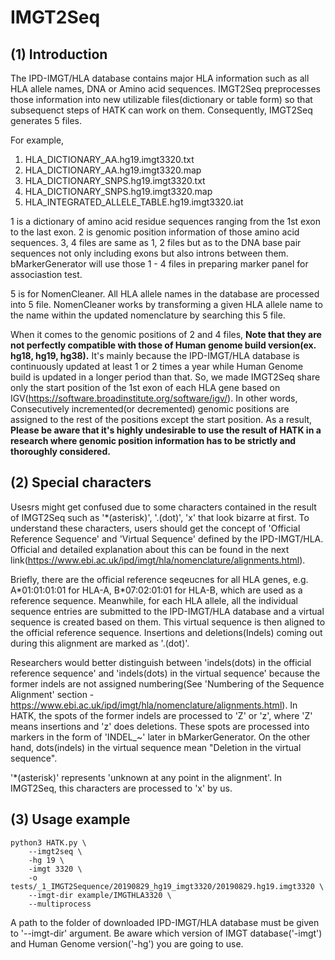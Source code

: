 # IMGT2Seq

## (1) Introduction

The IPD-IMGT/HLA database contains major HLA information such as all HLA allele names, DNA or Amino acid sequences. IMGT2Seq preprocesses those information into new utilizable files(dictionary or table form) so that subsequenct steps of HATK can work on them. Consequently, IMGT2Seq generates 5 files. 

For example, 

1. HLA_DICTIONARY_AA.hg19.imgt3320.txt
2. HLA_DICTIONARY_AA.hg19.imgt3320.map
3. HLA_DICTIONARY_SNPS.hg19.imgt3320.txt
4. HLA_DICTIONARY_SNPS.hg19.imgt3320.map
5. HLA_INTEGRATED_ALLELE_TABLE.hg19.imgt3320.iat

1 is a dictionary of amino acid residue sequences ranging from the 1st exon to the last exon. 2 is genomic position information of those amino acid sequences. 3, 4 files are same as 1, 2 files but as to the DNA base pair sequences not only including exons but also introns between them. bMarkerGenerator will use those 1 - 4 files in preparing marker panel for associastion test.

5 is for NomenCleaner. All HLA allele names in the database are processed into 5 file. NomenCleaner works by transforming a given HLA allele name to the name within the updated nomenclature by searching this 5 file. 

When it comes to the genomic positions of 2 and 4 files, **Note that they are not perfectly compatible with those of Human genome build version(ex. hg18, hg19, hg38).** It's mainly because the IPD-IMGT/HLA database is continuously updated at least 1 or 2 times a year while Human Genome build is updated in a longer period than that. So, we made IMGT2Seq share only the start position of the 1st exon of each HLA gene based on IGV(https://software.broadinstitute.org/software/igv/). In other words, Consecutively incremented(or decremented) genomic positions are assigned to the rest of the positions except the start position. As a result, **Please be aware that it's highly undesirable to use the result of HATK in a research where genomic position information has to be strictly and thoroughly considered.**


## (2) Special characters

Usesrs might get confused due to some characters contained in the result of IMGT2Seq such as '*(asterisk)', '.(dot)', 'x' that look bizarre at first. To understand these characters, users should get the concept of 'Official Reference Sequence' and 'Virtual Sequence' defined by the IPD-IMGT/HLA. Official and detailed explanation about this can be found in the next link(https://www.ebi.ac.uk/ipd/imgt/hla/nomenclature/alignments.html).

Briefly, there are the official reference seqeucnes for all HLA genes, e.g. A\*01:01:01:01 for HLA-A, B\*07:02:01:01 for HLA-B, which are used as a reference sequence. Meanwhile, for each HLA allele, all the individual sequence entries are submitted to the IPD-IMGT/HLA database and a virtual sequence is created based on them. This virtual sequence is then aligned to the official reference sequence. Insertions and deletions(Indels) coming out during this alignment are marked as '.(dot)'. 

Researchers would better distinguish between 'indels(dots) in the official reference sequence' and 'indels(dots) in the virtual sequence' because the former indels are not assigned numbering(See 'Numbering of the Sequence Alignment' section - https://www.ebi.ac.uk/ipd/imgt/hla/nomenclature/alignments.html). In HATK, the spots of the former indels are processed to 'Z' or 'z', where 'Z' means insertions and 'z' does deletions. These spots are processed into markers in the form of 'INDEL_~' later in bMarkerGenerator. On the other hand, dots(indels) in the virtual sequence mean "Deletion in the virtual sequence".

'*(asterisk)' represents 'unknown at any point in the alignment'. In IMGT2Seq, this characters are processed to 'x' by us.




## (3) Usage example

```
python3 HATK.py \
    --imgt2seq \
    -hg 19 \
    -imgt 3320 \
    -o tests/_1_IMGT2Sequence/20190829_hg19_imgt3320/20190829.hg19.imgt3320 \
    --imgt-dir example/IMGTHLA3320 \
    --multiprocess 
```

A path to the folder of downloaded IPD-IMGT/HLA database must be given to '--imgt-dir' argument. Be aware which version of IMGT database('-imgt') and Human Genome version('-hg') you are going to use.